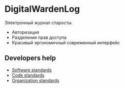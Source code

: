 # DigitalWardenLog

Электронный журнал старосты.

* Авторизация
* Разделения прав доступа
* Красивый эргономичный современный интерфейс

## Developers help

* [Software standards](/standards/software.md)
* [Code standards](/standards/code.md)
* [Organization standards](/standards/organization.md)
